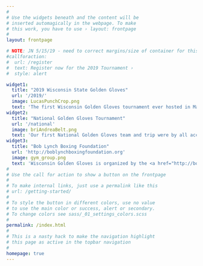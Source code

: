 ```yaml
---
#
# Use the widgets beneath and the content will be
# inserted automagically in the webpage. To make
# this work, you have to use › layout: frontpage
#
layout: frontpage

# NOTE: JN 5/15/19 - need to correct margins/size of container for this - it is too tall - look in _layouts/frontpage.html
#callforaction:
#  url: /register
#  text: Register now for the 2019 Tournament ›
#  style: alert

widget1:
  title: "2019 Wisconsin State Golden Gloves"
  url: '/2019/'
  image: LucasPunchCrop.png
  text: 'The first Wisconsin Golden Gloves tournament ever hosted in Madison was a great success! Read more information here, or check out photos and videos in the links above.'
widget2:
  title: "National Golden Gloves Tournament"
  url: '/national'
  image: briAndreaBelt.png
  text: 'Our first National Golden Gloves team and trip were by all accounts a huge success. We had 3 in the semi finals, and Briana winning in the finals to bring home a Championship belt! Way to go represent Bri!! The new Wisconsin Golden Gloves is on the map and getting recognized.'
widget3:
  title: "Bob Lynch Boxing Foundation"
  url: 'http://boblynchboxingfoundation.org'
  image: gym_group.png
  text: 'Wisconsin Golden Gloves is organized by the <a href="http://boblynchboxingfoundation.org">Bob Lynch Boxing Foundation</a>, a 501(c)3 non-profit that promotes amateur boxing in Wisconsin'
#
# Use the call for action to show a button on the frontpage
#
# To make internal links, just use a permalink like this
# url: /getting-started/
#
# To style the button in different colors, use no value
# to use the main color or success, alert or secondary.
# To change colors see sass/_01_settings_colors.scss
#
permalink: /index.html
#
# This is a nasty hack to make the navigation highlight
# this page as active in the topbar navigation
#
homepage: true
---
```


<!-- <div id="videoModal" class="reveal-modal large" data-reveal="">
  <div class="flex-video widescreen vimeo" style="display: block;">
    <iframe width="1280" height="720" src="https://www.youtube.com/embed/3b5zCFSmVvU" frameborder="0" allowfullscreen></iframe>
  </div>
  <a class="close-reveal-modal">&#215;</a>
</div> -->
